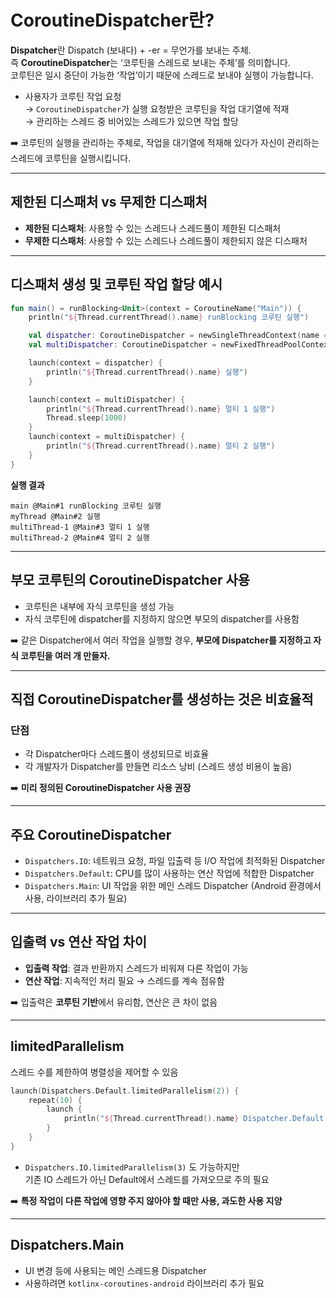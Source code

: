 # CoroutineDispatcher란?

**Dispatcher**란 Dispatch (보내다) + -er = 무언가를 보내는 주체.  
즉 **CoroutineDispatcher**는 ‘코루틴을 스레드로 보내는 주체’를 의미합니다.  
코루틴은 일시 중단이 가능한 ‘작업’이기 때문에 스레드로 보내야 실행이 가능합니다.

- 사용자가 코루틴 작업 요청  
→ `CoroutineDispatcher`가 실행 요청받은 코루틴을 작업 대기열에 적재  
→ 관리하는 스레드 중 비어있는 스레드가 있으면 작업 할당

➡️ 코루틴의 실행을 관리하는 주체로, 작업을 대기열에 적재해 있다가 자신이 관리하는 스레드에 코루틴을 실행시킵니다.

---

## 제한된 디스패처 vs 무제한 디스패처

- **제한된 디스패처**: 사용할 수 있는 스레드나 스레드풀이 제한된 디스패처  
- **무제한 디스패처**: 사용할 수 있는 스레드나 스레드풀이 제한되지 않은 디스패처

---

## 디스패처 생성 및 코루틴 작업 할당 예시

```kotlin
fun main() = runBlocking<Unit>(context = CoroutineName("Main")) {
    println("${Thread.currentThread().name} runBlocking 코루틴 실행")

    val dispatcher: CoroutineDispatcher = newSingleThreadContext(name = "myThread")
    val multiDispatcher: CoroutineDispatcher = newFixedThreadPoolContext(nThreads = 3, name = "multiThread")

    launch(context = dispatcher) {
        println("${Thread.currentThread().name} 실행")
    }

    launch(context = multiDispatcher) {
        println("${Thread.currentThread().name} 멀티 1 실행")
        Thread.sleep(1000)
    }
    launch(context = multiDispatcher) {
        println("${Thread.currentThread().name} 멀티 2 실행")
    }
}
```

**실행 결과**

```
main @Main#1 runBlocking 코루틴 실행
myThread @Main#2 실행
multiThread-1 @Main#3 멀티 1 실행
multiThread-2 @Main#4 멀티 2 실행
```

---

## 부모 코루틴의 CoroutineDispatcher 사용

- 코루틴은 내부에 자식 코루틴을 생성 가능
- 자식 코루틴에 dispatcher를 지정하지 않으면 부모의 dispatcher를 사용함

➡️ 같은 Dispatcher에서 여러 작업을 실행할 경우, **부모에 Dispatcher를 지정하고 자식 코루틴을 여러 개 만들자.**

---

## 직접 CoroutineDispatcher를 생성하는 것은 비효율적

### 단점

- 각 Dispatcher마다 스레드풀이 생성되므로 비효율
- 각 개발자가 Dispatcher를 만들면 리소스 낭비 (스레드 생성 비용이 높음)

➡️ **미리 정의된 CoroutineDispatcher 사용 권장**

---

## 주요 CoroutineDispatcher

- `Dispatchers.IO`: 네트워크 요청, 파일 입출력 등 I/O 작업에 최적화된 Dispatcher
- `Dispatchers.Default`: CPU를 많이 사용하는 연산 작업에 적합한 Dispatcher
- `Dispatchers.Main`: UI 작업을 위한 메인 스레드 Dispatcher (Android 환경에서 사용, 라이브러리 추가 필요)

---

## 입출력 vs 연산 작업 차이

- **입출력 작업**: 결과 반환까지 스레드가 비워져 다른 작업이 가능
- **연산 작업**: 지속적인 처리 필요 → 스레드를 계속 점유함

➡️ 입출력은 **코루틴 기반**에서 유리함, 연산은 큰 차이 없음

---

## limitedParallelism

스레드 수를 제한하여 병렬성을 제어할 수 있음

```kotlin
launch(Dispatchers.Default.limitedParallelism(2)) {
    repeat(10) {
        launch {
            println("${Thread.currentThread().name} Dispatcher.Default 에서 실행")
        }
    }
}
```

- `Dispatchers.IO.limitedParallelism(3)` 도 가능하지만  
기존 IO 스레드가 아닌 Default에서 스레드를 가져오므로 주의 필요

➡️ **특정 작업이 다른 작업에 영향 주지 않아야 할 때만 사용, 과도한 사용 지양**

---

## Dispatchers.Main

- UI 변경 등에 사용되는 메인 스레드용 Dispatcher  
- 사용하려면 `kotlinx-coroutines-android` 라이브러리 추가 필요
